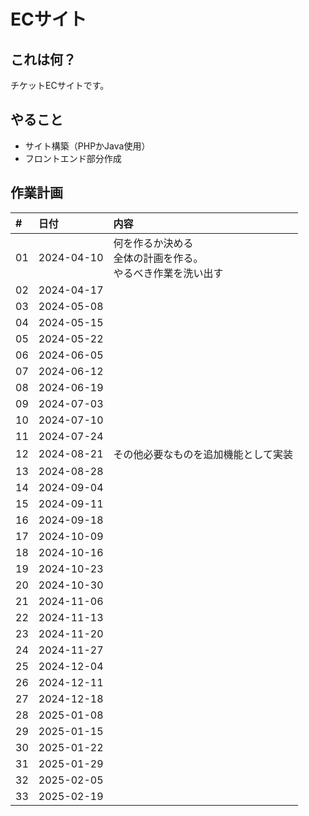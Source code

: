 # ECサイト

## これは何？

チケットECサイトです。


## やること

- サイト構築（PHPかJava使用）
- フロントエンド部分作成


## 作業計画

|#    | 日付        |内容 |
|:--- |:---         |:---|
|01   |2024-04-10   |何を作るか決める<br />全体の計画を作る。<br />やるべき作業を洗い出す |
|02   |2024-04-17   ||ECサイト作成
|03   |2024-05-08   ||サイトの大枠を作成
|04   |2024-05-15   ||
|05   |2024-05-22   ||機能を作成
|06   |2024-06-05   |
|07   |2024-06-12   ||
|08   |2024-06-19   ||
|09   |2024-07-03   ||フロントエンド作成
|10   |2024-07-10   ||
|11   |2024-07-24   ||
|12   |2024-08-21   |その他必要なものを追加機能として実装
|13   |2024-08-28   ||
|14   |2024-09-04   ||
|15   |2024-09-11   ||
|16   |2024-09-18   ||完成
|17   |2024-10-09   ||写真投稿サイト（SNS）作成
|18   |2024-10-16   ||機能を洗い出し、構成を決定する
|19   |2024-10-23   ||サイトの大枠を作成
|20   |2024-10-30   ||
|21   |2024-11-06   ||機能を作成
|22   |2024-11-13   ||
|23   |2024-11-20   ||
|24   |2024-11-27   ||フロントエンド作成
|25   |2024-12-04   ||
|26   |2024-12-11   ||投稿してみる
|27   |2024-12-18   ||
|28   |2025-01-08   ||
|29   |2025-01-15   ||一般公開してみる
|30   |2025-01-22   ||気になったことがあれば随時更新する
|31   |2025-01-29   ||
|32   |2025-02-05   ||
|33   |2025-02-19   |

